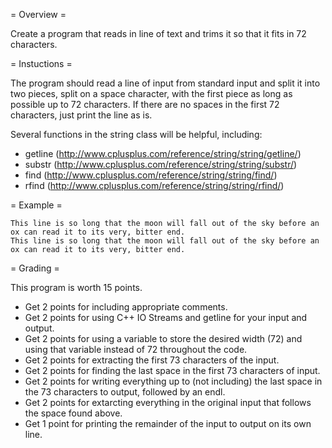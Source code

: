 = Overview =

Create a program that reads in line of text and trims it so that it fits in 72 characters.

= Instuctions =

The program should read a line of input from standard input and split it into two pieces, split on a space character,
with the first piece as long as possible up to 72 characters. If there are no spaces in the first 72 characters, just print the
line as is.

Several functions in the string class will be helpful, including:

* getline (http://www.cplusplus.com/reference/string/string/getline/)
* substr (http://www.cplusplus.com/reference/string/string/substr/)
* find (http://www.cplusplus.com/reference/string/string/find/)
* rfind (http://www.cplusplus.com/reference/string/string/rfind/)

= Example =
```
This line is so long that the moon will fall out of the sky before an ox can read it to its very, bitter end.
This line is so long that the moon will fall out of the sky before an
ox can read it to its very, bitter end.
```

= Grading =

This program is worth 15 points.

*    Get 2 points for including appropriate comments.
*    Get 2 points for using C++ IO Streams and getline for your input and output.
*    Get 2 points for using a variable to store the desired width (72) and using that variable instead of 72 throughout the code.
*   Get 2 points for extracting the first 73 characters of the input.
*    Get 2 points for finding the last space in the first 73 characters of input. 
*    Get 2 points for writing everything up to (not including) the last space in the 73 characters to output, followed by an endl.
* Get 2 points for extarcting everything in the original input that follows the space found above.
* Get 1 point for printing the remainder of the input to output on its own line.
